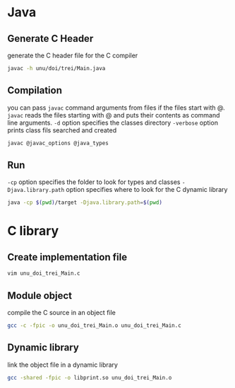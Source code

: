 # Java

## Generate C Header

generate the C header file for the C compiler
```bash
javac -h unu/doi/trei/Main.java
```

## Compilation 

you can pass `javac` command arguments from files if the files start with @. `javac` reads the files starting with @ and puts their contents as command line arguments.
`-d` option specifies the classes directory
`-verbose` option prints class fils searched and created

```bash
javac @javac_options @java_types
```

## Run

`-cp` option specifies the folder to look for types and classes
`-Djava.library.path` option specifies where to look for the C dynamic library

```bash
java -cp $(pwd)/target -Djava.library.path=$(pwd)
```

# C library

## Create implementation file

```bash
vim unu_doi_trei_Main.c
```

## Module object
compile the C source in an object file
```bash
gcc -c -fpic -o unu_doi_trei_Main.o unu_doi_trei_Main.c
```

## Dynamic library
link the object file in a dynamic library 
```bash
gcc -shared -fpic -o libprint.so unu_doi_trei_Main.o
```


